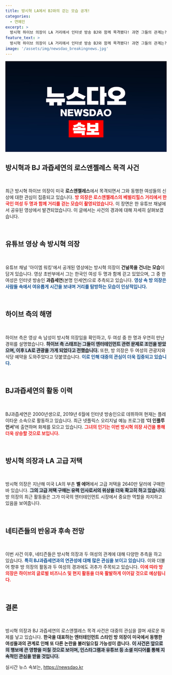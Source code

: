 ```yaml
---
title: 방시혁 LA에서 BJ와의 걷는 모습 공개!
categories:
  - 연예인
excerpt: >
  방시혁 하이브 의장이 LA 거리에서 인터넷 방송 BJ와 함께 목격됐다! 과연 그들의 관계는? 두 사람의 만남 뒤에 숨은 비밀과 정보가 궁금하다면 클릭해보세요!
feature_text: >
  방시혁 하이브 의장이 LA 거리에서 인터넷 방송 BJ와 함께 목격됐다! 과연 그들의 관계는? 두 사람의 만남 뒤에 숨은 비밀과 정보가 궁금하다면 클릭해보세요!
image: '/assets/img/newsdao_breakingnews.jpg'
---
```


<p><img src="/assets/img/newsdao_breakingnews.jpg" alt="firstkoreanews 속보" /></p>

<h2 data-ke-size="size26">방시혁과 BJ 과즙세연의 로스앤젤레스 목격 사건</h2>

<p data-ke-size="size16">&nbsp;</p>

<p>최근 방시혁 하이브 의장이 미국 <b>로스앤젤레스</b>에서 목격되면서 그와 동행한 여성들의 신상에 대한 관심이 집중되고 있습니다. <b><span style="color: #ee2323;">방 의장은 로스앤젤레스의 베벌리힐스 거리에서 한국인 여성 두 명과 함께 거리를 걷는 모습이 촬영되었습니다.</span></b> 이 장면은 한 유튜브 채널에서 공유된 영상에서 발견되었습니다. 이 글에서는 사건의 경과에 대해 자세히 살펴보겠습니다.</p>

<p data-ke-size="size16">&nbsp;</p>

<h2 data-ke-size="size26">유튜브 영상 속 방시혁 의장</h2>

<p data-ke-size="size16">&nbsp;</p>

<p>유튜브 채널 '아이엠 워킹'에서 공개된 영상에는 방시혁 의장이 <b>건널목을 건너는 모습</b>이 담겨 있습니다. 영상 초반부에서 그는 한국인 여성 두 명과 함께 걷고 있었으며, 그 중 한 여성은 인터넷 방송인 <b>과즙세연</b>(본명 인세연)으로 추측되고 있습니다. <b><span style="color: #1a5490;">영상 속 방 의장은 사람들 속에서 여유롭게 시간을 보내며 거리를 탐방하는 모습이 인상적입니다.</span></b></p>

<p data-ke-size="size16">&nbsp;</p>

<h2 data-ke-size="size26">하이브 측의 해명</h2>

<p data-ke-size="size16">&nbsp;</p>

<p>하이브 측은 영상 속 남성이 방시혁 의장임을 확인하고, 두 여성 중 한 명과 우연히 만난 경위를 설명했습니다. <b><span style="background-color: #21538527;">하이브 측 스태프는 그들이 엔터테인먼트 관련 문제로 조언을 받았으며, 이후 LA로 관광을 가게 되었다고 전했습니다.</span></b> 또한, 방 의장은 두 여성의 관광지와 식당 예약을 도와주었다고 덧붙였습니다. <b><span style="color: #1a5490;">이로 인해 대중의 관심이 더욱 집중되고 있습니다.</span></b></p>

<p data-ke-size="size16">&nbsp;</p>

<h2 data-ke-size="size26">BJ과즙세연의 활동 이력</h2>

<p data-ke-size="size16">&nbsp;</p>

<p>BJ과즙세연은 2000년생으로, 2019년 6월에 인터넷 방송인으로 데뷔하여 현재는 플레이타운 소속으로 활동하고 있습니다. 최근 넷플릭스 오리지널 예능 프로그램 <b>‘더 인플루언서’</b>에 출연하며 화제를 모으고 있습니다. <b><span style="color: #ee2323;">그녀의 인기는 이번 방시혁 의장 사건을 통해 더욱 상승할 것으로 보입니다.</span></b></p>

<p data-ke-size="size16">&nbsp;</p>

<h2 data-ke-size="size26">방시혁 의장과 LA 고급 저택</h2>

<p data-ke-size="size16">&nbsp;</p>

<p>방시혁 의장은 지난해 미국 LA의 부촌 <b>벨 에어</b>에서 고급 저택을 2640만 달러에 구매한 바 있습니다. <b><span style="background-color: #21538527;">그의 고급 저택 구매는 유력 인사로서의 위상을 더욱 확고히 하고 있습니다.</span></b> 방 의장의 최근 활동들은 그가 미국의 엔터테인먼트 시장에서 중요한 역할을 차지하고 있음을 보여줍니다.</p>

<p data-ke-size="size16">&nbsp;</p>

<h2 data-ke-size="size26">네티즌들의 반응과 후속 전망</h2>

<p data-ke-size="size16">&nbsp;</p>

<p>이번 사건 이후, 네티즌들은 방시혁 의장과 두 여성의 관계에 대해 다양한 추측을 하고 있습니다. <b><span style="color: #1a5490;">특히 BJ과즙세연과의 연관성에 대해 많은 관심을 보이고 있습니다.</span></b> 이와 더불어 향후 방 의장의 활동과 두 여성의 경과에도 귀추가 주목되고 있습니다. <b><span style="color: #ee2323;">이에 따라 방 의장은 하이브의 글로벌 비즈니스 및 현지 활동을 더욱 활발하게 이어갈 것으로 예상됩니다.</span></b></p>

<p data-ke-size="size16">&nbsp;</p>

<h2 data-ke-size="size26">결론</h2>

<p data-ke-size="size16">&nbsp;</p>

<p>방시혁 의장과 BJ 과즙세연의 로스앤젤레스 목격 사건은 대중의 관심을 끌며 새로운 화제를 낳고 있습니다. <b>한국을 대표하는 엔터테인먼트 스타인 방 의장이 미국에서 동행한 여성들과의 관계로 인해 또 다른 논란을 불러일으킬 가능성이 큽니다.</b> <b><span style="background-color: #21538527;">이 사건은 앞으로의 행보에 큰 영향을 미칠 것으로 보이며, 인스타그램과 유튜브 등 소셜 미디어를 통해 지속적인 관심을 받을 것입니다.</span></b></p>
실시간 뉴스 속보는, <a href="https://newsdao.kr" rel="dofollow">https://newsdao.kr</a>


